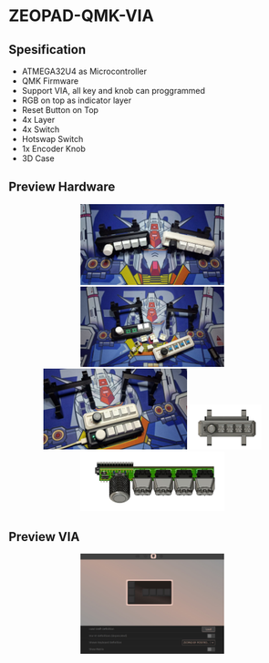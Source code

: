 # ZEOPAD-QMK-VIA

## Spesification
- ATMEGA32U4 as Microcontroller
- QMK Firmware
- Support VIA, all key and knob can proggrammed
- RGB on top as indicator layer
- Reset Button on Top
- 4x Layer 
- 4x Switch
- Hotswap Switch
- 1x Encoder Knob
- 3D Case 


## Preview Hardware
<p align="center">
  
  <img src="DOC/HARDWARE/hw3.jpeg" width="50%" height="50%">
  <img src="DOC/HARDWARE/hw4.jpeg" width="50%" height="50%">
  <img src="DOC/HARDWARE/hw5.jpeg" width="50%" height="50%">
  <img src="DOC/HARDWARE/hw1.jpeg" width="25%" height="25%">
  <img src="DOC/HARDWARE/hw2.jpeg" width="50%" height="50%">
</p>

## Preview VIA
<p align="center">
  <img src="DOC/VIA/via.jpeg" width="50%" height="50%">
</p>
